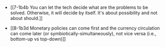 - [[7-1b4b You can let the tech decide what are the problems to be solved. Otherwise, it will decide by itself. It's about possibility and not about should.]]

- [[8-1b3d Monetary policies can come first and the currency circulation can come later (or symbiotically-simultaneously), not vice versa (i.e., bottom-up vs top-down)]]
